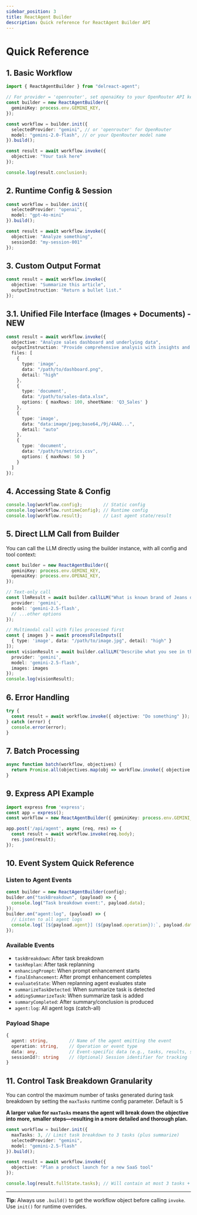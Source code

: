 ```yaml
---
sidebar_position: 3
title: ReactAgent Builder
description: Quick reference for ReactAgent Builder API
---
```


# Quick Reference

## 1. Basic Workflow

```typescript
import { ReactAgentBuilder } from "delreact-agent";

// For provider = 'openrouter', set openaiKey to your OpenRouter API key
const builder = new ReactAgentBuilder({
  geminiKey: process.env.GEMINI_KEY,
});

const workflow = builder.init({
  selectedProvider: "gemini", // or 'openrouter' for OpenRouter
  model: "gemini-2.0-flash", // or your OpenRouter model name
}).build();

const result = await workflow.invoke({
  objective: "Your task here"
});

console.log(result.conclusion);
```

## 2. Runtime Config & Session

```typescript
const workflow = builder.init({
  selectedProvider: "openai",
  model: "gpt-4o-mini"
}).build();

const result = await workflow.invoke({
  objective: "Analyze something",
  sessionId: "my-session-001"
});
```

## 3. Custom Output Format

```typescript
const result = await workflow.invoke({
  objective: "Summarize this article",
  outputInstruction: "Return a bullet list."
});
```

## 3.1. Unified File Interface (Images + Documents) - NEW

```typescript
const result = await workflow.invoke({
  objective: "Analyze sales dashboard and underlying data",
  outputInstruction: "Provide comprehensive analysis with insights and recommendations",
  files: [
    {
      type: 'image',
      data: "/path/to/dashboard.png",
      detail: "high"
    },
    {
      type: 'document',
      data: "/path/to/sales-data.xlsx",
      options: { maxRows: 100, sheetName: 'Q3_Sales' }
    },
    {
      type: 'image', 
      data: "data:image/jpeg;base64,/9j/4AAQ...",
      detail: "auto"
    },
    {
      type: 'document',
      data: "/path/to/metrics.csv",
      options: { maxRows: 50 }
    }
  ]
});
```

## 4. Accessing State & Config

```typescript
console.log(workflow.config);        // Static config
console.log(workflow.runtimeConfig); // Runtime config
console.log(workflow.result);        // Last agent state/result
```

## 5. Direct LLM Call from Builder

You can call the LLM directly using the builder instance, with all config and tool context:

```typescript
const builder = new ReactAgentBuilder({
  geminiKey: process.env.GEMINI_KEY,
  openaiKey: process.env.OPENAI_KEY,
});

// Text-only call
const llmResult = await builder.callLLM("What is known brand of Jeans denim?", {
  provider: 'gemini',
  model: 'gemini-2.5-flash',
  // ...other options
});

// Multimodal call with files processed first
const { images } = await processFileInputs([
  { type: 'image', data: "/path/to/image.jpg", detail: "high" }
]);
const visionResult = await builder.callLLM("Describe what you see in this image", {
  provider: 'gemini',
  model: 'gemini-2.5-flash',
  images: images
});
console.log(visionResult);
```

## 6. Error Handling

```typescript
try {
  const result = await workflow.invoke({ objective: "Do something" });
} catch (error) {
  console.error(error);
}
```

## 7. Batch Processing

```typescript
async function batch(workflow, objectives) {
  return Promise.all(objectives.map(obj => workflow.invoke({ objective: obj })));
}
```

## 9. Express API Example

```typescript
import express from 'express';
const app = express();
const workflow = new ReactAgentBuilder({ geminiKey: process.env.GEMINI_KEY }).init(...).build();

app.post('/api/agent', async (req, res) => {
  const result = await workflow.invoke(req.body);
  res.json(result);
});
```

## 10. Event System Quick Reference

### Listen to Agent Events

```typescript
const builder = new ReactAgentBuilder(config);
builder.on("taskBreakdown", (payload) => {
  console.log("Task breakdown event:", payload.data);
});
builder.on("agent:log", (payload) => {
  // Listen to all agent logs
  console.log(`[${payload.agent}] (${payload.operation}):`, payload.data);
});
```

### Available Events

- `taskBreakdown`: After task breakdown
- `taskReplan`: After task replanning
- `enhancingPrompt`: When prompt enhancement starts
- `finalEnhancement`: After prompt enhancement completes
- `evaluateState`: When replanning agent evaluates state
- `summarizeTaskDetected`: When summarize task is detected
- `addingSummarizeTask`: When summarize task is added
- `summaryCompleted`: After summary/conclusion is produced
- `agent:log`: All agent logs (catch-all)

### Payload Shape

```typescript
{
  agent: string,        // Name of the agent emitting the event
  operation: string,    // Operation or event type
  data: any,            // Event-specific data (e.g., tasks, results, state)
  sessionId?: string    // (Optional) Session identifier for tracking
}
```

## 11. Control Task Breakdown Granularity

You can control the maximum number of tasks generated during task breakdown by setting the `maxTasks` runtime config parameter. Default is 5

**A larger value for `maxTasks` means the agent will break down the objective into more, smaller steps—resulting in a more detailed and thorough plan.**

```typescript
const workflow = builder.init({
  maxTasks: 3, // Limit task breakdown to 3 tasks (plus summarize)
  selectedProvider: "gemini",
  model: "gemini-2.5-flash"
}).build();

const result = await workflow.invoke({
  objective: "Plan a product launch for a new SaaS tool"
});

console.log(result.fullState.tasks); // Will contain at most 3 tasks + summarize
```

---

**Tip:** Always use `.build()` to get the workflow object before calling `invoke`. Use `init()` for runtime overrides.
